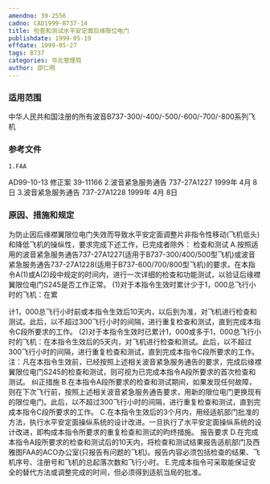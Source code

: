 ```yaml
---
amendno: 39-2556
cadno: CAD1999-B737-14
title: 检查和测试水平安定面后缘限位电门
publishdate: 1999-05-19
effdate: 1999-05-27
tags: B737
categories: 华北管理局
author: 邵仁明
---
```


### 适用范围 
中华人民共和国注册的所有波音B737-300/-400/-500/-600/-700/-800系列飞机

### 参考文件
    1.FAA 
AD99-10-13 修正案 39-11166
    2.波音紧急服务通告 737-27A1227 1999年 4月 8日
    3.波音紧急服务通告 737-27A1228 1999年 4月 8日


### 原因、措施和规定 
为防止因后缘襟翼限位电门失效而导致水平安定面调整片非指令性移动(飞机低头)和降低飞机的操纵性，要求完成下述工作，已完成者除外： 
    检查和测试 
    A.按照适用的波音紧急服务通告737-27A1227(适用于B737-300/400/500型飞机)或波音紧急服务通告737-27A1228(适用于B737-600/700/800型飞机)的要求，在本指令A(1)或A(2)段中规定的时间内，进行一次详细的检查和功能测试，以验证后缘襟翼限位电门S245是否工作正常。
     (1)对于本指令生效时累计少于1，000总飞行小时的飞机：在累
  
计1，000总飞行小时前或本指令生效后10天内，以后到为准，对飞机进行检查和测试。此后，以不超过300飞行小时的间隔，进行重复检查和测试，直到完成本指令C段所要求的工作。 
     (2)对于本指令生效时已累计1，000或多于1，000总飞行小时的飞机：在本指令生效后的5天内，对飞机进行检查和测试。此后，以不超过300飞行小时的间隔，进行重复检查和测试，直到完成本指令C段所要求的工作。 
     注：凡在本指令生效前，已经按照上述相关波音紧急服务通告的要求，完成后缘襟翼限位电门S245的检查和测试，则可视为已完成本指令A段所要求的首次检查和测试。 
    纠正措施
    B.在本指令A段所要求的检查和测试期间，如果发现任何故障，则在下次飞行前，按照上述相关波音紧急服务通告要求，用新的限位电门更换现有的限位电门。此后，以不超过300飞行小时的间隔，进行重复检查和测试，直到完成本指令C段所要求的工作。 
    C.在本指令生效后的3个月内，用经适航部门批准的方法，执行水平安定面操纵系统的设计改进。一旦执行了水平安定面操纵系统的设计改进，即构成本指令所要求的重复检查和测试的昀终措施。 
    报告要求 
    D.在完成本指令A段所要求的检查和测试后的10天内，将检查和测试结果报告适航部门及西雅图FAA的ACO办公室(只报告有问题的飞机)。报告内容必须包括检查的结果、飞机序号、注册号和飞机的总起落次数和飞行小时。
    E.完成本指令可采取能保证安全的替代方法或调整完成的时间，但必须得到适航当局的批准。

